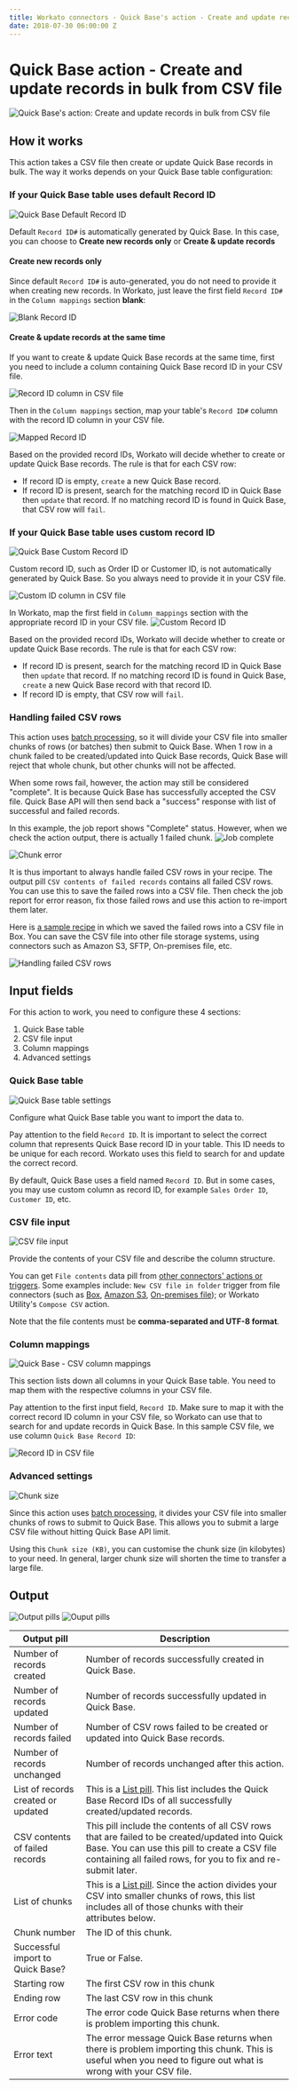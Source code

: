 ```yaml
---
title: Workato connectors - Quick Base's action - Create and update records in bulk from CSV file
date: 2018-07-30 06:00:00 Z
---
```


# Quick Base action - Create and update records in bulk from CSV file
![Quick Base's action: Create and update records in bulk from CSV file](/assets/images/connectors/quick-base/action-import-csv.png)

## How it works
This action takes a CSV file then create or update Quick Base records in bulk. The way it works depends on your Quick Base table configuration:

### If your Quick Base table uses default Record ID
![Quick Base Default Record ID](/assets/images/connectors/quick-base/qb-default-record-id.png)

Default `Record ID#` is automatically generated by Quick Base. In this case, you can choose to **Create new records only** or **Create & update records**

#### Create new records only
Since default `Record ID#` is auto-generated, you do not need to provide it when creating new records. In Workato, just leave the first field `Record ID#` in the `Column mappings` section **blank**:

![Blank Record ID](/assets/images/connectors/quick-base/csv-import-record-id-blank.png)

#### Create & update records at the same time
If you want to create & update Quick Base records at the same time, first you need to include a column containing Quick Base record ID in your CSV file.

![Record ID column in CSV file](/assets/images/connectors/quick-base/csv-record-id.png)

Then in the `Column mappings` section, map your table's `Record ID#` column with the record ID column in your CSV file.

![Mapped Record ID](/assets/images/connectors/quick-base/csv-import-record-id-mapped.png)

Based on the provided record IDs, Workato will decide whether to create or update Quick Base records. The rule is that for each CSV row:
- If record ID is empty, `create` a new Quick Base record.
- If record ID is present, search for the matching record ID in Quick Base then `update` that record. If no matching record ID is found in Quick Base, that CSV row will `fail`.

### If your Quick Base table uses custom record ID
![Quick Base Custom Record ID](/assets/images/connectors/quick-base/qb-custom-record-id.png)

Custom record ID, such as Order ID or Customer ID, is not automatically generated by Quick Base. So you always need to provide it in your CSV file.

![Custom ID column in CSV file](/assets/images/connectors/quick-base/csv-custom-id.png)

In Workato, map the first field in `Column mappings` section with the appropriate record ID in your CSV file.
![Custom Record ID](/assets/images/connectors/quick-base/csv-import-custom-id-mapped.png)

Based on the provided record IDs, Workato will decide whether to create or update Quick Base records. The rule is that for each CSV row:
- If record ID is present, search for the matching record ID in Quick Base then `update` that record. If no matching record ID is found in Quick Base, `create` a new Quick Base record with that record ID.
- If record ID is empty, that CSV row will `fail`.

### Handling failed CSV rows
This action uses [batch processing](https://docs.workato.com/features/batch-processing.html), so it will divide your CSV file into smaller chunks of rows (or batches) then submit to Quick Base. When 1 row in a chunk failed to be created/updated into Quick Base records, Quick Base will reject that whole chunk, but other chunks will not be affected.

When some rows fail, however, the action may still be considered "complete". It is because Quick Base has successfully accepted the CSV file. Quick Base API will then send back a "success" response with list of successful and failed records.

In this example, the job report shows "Complete" status. However, when we check the action output, there is actually 1 failed chunk.
![Job complete](/assets/images/connectors/quick-base/csv-import-job-complete.png)

![Chunk error](/assets/images/connectors/quick-base/csv-import-chunk-error.png)

It is thus important to always handle failed CSV rows in your recipe. The output pill `CSV contents of failed records` contains all failed CSV rows. You can use this to save the failed rows into a CSV file. Then check the job report for error reason, fix those failed rows and use this action to re-import them later.

Here is [a sample recipe](https://preview.workato.com/recipes/25445#recipe) in which we saved the failed rows into a CSV file in Box. You can save the CSV file into other file storage systems, using connectors such as Amazon S3, SFTP, On-premises file, etc.

![Handling failed CSV rows](/assets/images/connectors/quick-base/csv-import-error-handling.png)

## Input fields
For this action to work, you need to configure these 4 sections:
1. Quick Base table
2. CSV file input
3. Column mappings
4. Advanced settings

### Quick Base table
![Quick Base table settings](/assets/images/connectors/quick-base/input-quick-base-table.png)

Configure what Quick Base table you want to import the data to.

Pay attention to the field `Record ID`. It is important to select the correct column that represents Quick Base record ID in your table. This ID needs to be unique for each record. Workato uses this field to search for and update the correct record.

By default, Quick Base uses a field named `Record ID`. But in some cases, you may use custom column as record ID, for example `Sales Order ID`, `Customer ID`, etc.

### CSV file input
![CSV file input](/assets/images/connectors/quick-base/input-CSV.png)

Provide the contents of your CSV file and describe the column structure.

You can get `File contents` data pill from [other connectors' actions or triggers](https://docs.workato.com/features/handling-csv-files.html). Some examples include: `New CSV file in folder` trigger from file connectors (such as [Box](https://docs.workato.com/connectors/box.html), [Amazon S3](https://docs.workato.com/connectors/s3.html), [On-premises file](https://docs.workato.com/connectors/on-prem-files.html)); or Workato Utility's `Compose CSV` action.

Note that the file contents must be **comma-separated and UTF-8 format**.

### Column mappings
![Quick Base - CSV column mappings](/assets/images/connectors/quick-base/input-CSV-column-mappings.png)

This section lists down all columns in your Quick Base table. You need to map them with the respective columns in your CSV file.

Pay attention to the first input field, `Record ID`. Make sure to map it with the correct record ID column in your CSV file, so Workato can use that to search for and update records in Quick Base. In this sample CSV file, we use column `Quick Base Record ID`:

![Record ID in CSV file](/assets/images/connectors/quick-base/csv-record-id.png)

### Advanced settings
![Chunk size](/assets/images/connectors/quick-base/csv-advanced-settings.png)

Since this action uses [batch processing](https://docs.workato.com/features/batch-processing.html), it divides your CSV file into smaller chunks of rows to submit to Quick Base. This allows you to submit a large CSV file without hitting Quick Base API limit.

Using this `Chunk size (KB)`, you can customise the chunk size (in kilobytes) to your need. In general, larger chunk size will shorten the time to transfer a large file.

## Output
![Output pills](/assets/images/connectors/quick-base/csv-import-output-1.png)
![Ouput pills](/assets/images/connectors/quick-base/csv-import-output-2.png)

| Output pill | Description |
|---|---|
| Number of records created | Number of records successfully created in Quick Base. |
| Number of records updated | Number of records successfully updated in Quick Base. |
| Number of records failed | Number of CSV rows failed to be created or updated into Quick Base records. |
| Number of records unchanged | Number of records unchanged after this action. |
| List of records created or updated | This is a [List pill](https://docs.workato.com/features/list-management.html). This list includes the Quick Base Record IDs of all successfully created/updated records. |
| CSV contents of failed records | This pill include the contents of all CSV rows that are failed to be created/updated into Quick Base. You can use this pill to create a CSV file containing all failed rows, for you to fix and re-submit later. |
| List of chunks | This is a [List pill](https://docs.workato.com/features/list-management.html). Since the action divides your CSV into smaller chunks of rows, this list includes all of those chunks with their attributes below. |
| Chunk number | The ID of this chunk. |
| Successful import to Quick Base? | True or False. |
| Starting row | The first CSV row in this chunk |
| Ending row | The last CSV row in this chunk |
| Error code | The error code Quick Base returns when there is problem importing this chunk. |
| Error text | The error message Quick Base returns when there is problem importing this chunk. This is useful when you need to figure out what is wrong with your CSV file. |
